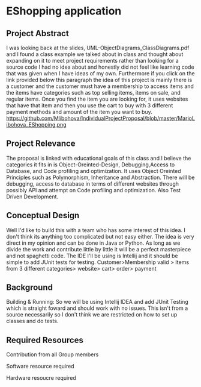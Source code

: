 
# EShopping application
## Project Abstract
I was looking back at the slides, UML-ObjectDiagrams_ClassDiagrams.pdf and I found a class example we talked about in class and thought about expanding on it to meet project requirements rather than looking for a source code I had no idea about and honestly did not feel like learning code that was given when I have ideas of my own. Furthermore if you click on the link provided below this paragraph the idea of this project is mainly there is a customer and the customer must have a membership to access items and the items have categories such as top selling items, items on sale, and regular items. Once you find the item you are looking for, it uses websites that have that item and then you use the cart to buy with 3 different payment methods and amount of the item you want to buy.
https://github.com/Mlibohova/IndividualProjectProposal/blob/master/MarioLibohova_EShopping.png

## Project Relevance
The proposal is linked with educational goals of this class and I believe the categories it fits in is Object-Oreinted-Design, Debugging,Access to Database, and Code profiling and optimization. It uses Object Oreinted Principles such as Polymorphism, Inheritance and Abstraction. There will be debugging, access to database in terms of different websites through possibly API and attempt on Code profiling and optimization. Also Test Driven Development.

## Conceptual Design
Well I'd like to build this with a team who has some interest of this idea. I don't think its anything too complicated but not easy either. The idea is very direct in my opinion and can be done in Java or Python. As long as we divide the work and contribute little by little it will be a perfect masterpiece and not spaghetti code. The IDE I'll be using is Intellij and it should be simple to add JUnit tests for testing. Customer>Membership valid > Items from 3 different categories> website> cart> order> payment

## Background

Building & Running: So we will be using Intellij IDEA and add JUnit Testing which is straight foward and should work with no issues. This isn't from a source necessarily so I don't think we are restricted on how to set up classes and do tests.

## Required Resources

Contribution from all Group members

Software resource required

Hardware resoucre required
